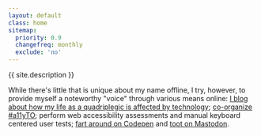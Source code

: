 ```yaml
---
layout: default
class: home
sitemap:
  priority: 0.9
  changefreq: monthly
  exclude: 'no'
---
```


<p class="intro">{{ site.description }}</p>

While there's little that is unique about my name offline, I try, however, to provide myself a noteworthy "voice" through various means online: [I blog about how my life as a quadriplegic is affected by technology](https://abledaccess.com); [co-organize #a11yTO](http://a11yto.com); perform web accessibility assessments and manual keyboard centered user tests; [fart around on Codepen](https://codepen.io/johnnydaux) and <a rel="me" href="https://mastodon.social/@johnnydaux">toot on Mastodon</a>.
